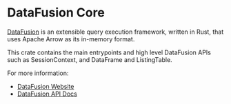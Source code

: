 <!---
  Licensed to the Apache Software Foundation (ASF) under one
  or more contributor license agreements.  See the NOTICE file
  distributed with this work for additional information
  regarding copyright ownership.  The ASF licenses this file
  to you under the Apache License, Version 2.0 (the
  "License"); you may not use this file except in compliance
  with the License.  You may obtain a copy of the License at

    http://www.apache.org/licenses/LICENSE-2.0

  Unless required by applicable law or agreed to in writing,
  software distributed under the License is distributed on an
  "AS IS" BASIS, WITHOUT WARRANTIES OR CONDITIONS OF ANY
  KIND, either express or implied.  See the License for the
  specific language governing permissions and limitations
  under the License.
-->

# DataFusion Core

[DataFusion][df] is an extensible query execution framework, written in Rust,
that uses Apache Arrow as its in-memory format.

This crate contains the main entrypoints and high level DataFusion APIs such as
SessionContext, and DataFrame and ListingTable.

For more information:

- [DataFusion Website](https://arrow.apache.org/datafusion)
- [DataFusion API Docs](https://docs.rs/datafusion/latest/datafusion/)

[df]: https://arrow.apache.org/datafusion
